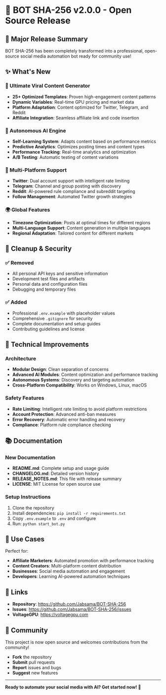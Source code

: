 # 🚀 BOT SHA-256 v2.0.0 - Open Source Release

## 🎉 Major Release Summary

BOT SHA-256 has been completely transformed into a professional, open-source social media automation bot ready for community use!

## ✨ What's New

### 🤖 Ultimate Viral Content Generator
- **25+ Optimized Templates**: Proven high-engagement content patterns
- **Dynamic Variables**: Real-time GPU pricing and market data
- **Platform Adaptation**: Content optimized for Twitter, Telegram, and Reddit
- **Affiliate Integration**: Seamless affiliate link and code insertion

### 🧠 Autonomous AI Engine
- **Self-Learning System**: Adapts content based on performance metrics
- **Predictive Analytics**: Optimizes posting times and content types
- **Performance Tracking**: Real-time analytics and optimization
- **A/B Testing**: Automatic testing of content variations

### 📱 Multi-Platform Support
- **Twitter**: Dual account support with intelligent rate limiting
- **Telegram**: Channel and group posting with discovery
- **Reddit**: AI-powered rule compliance and subreddit targeting
- **Follow Management**: Automated Twitter growth strategies

### 🌍 Global Features
- **Timezone Optimization**: Posts at optimal times for different regions
- **Multi-Language Support**: Content generation in multiple languages
- **Regional Adaptation**: Tailored content for different markets

## 🧹 Cleanup & Security

### ✅ Removed
- All personal API keys and sensitive information
- Development test files and artifacts
- Personal data and configuration files
- Debugging and temporary files

### ✅ Added
- Professional `.env.example` with placeholder values
- Comprehensive `.gitignore` for security
- Complete documentation and setup guides
- Contributing guidelines and license

## 🔧 Technical Improvements

### Architecture
- **Modular Design**: Clean separation of concerns
- **Advanced AI Modules**: Content optimization and performance tracking
- **Autonomous Systems**: Discovery and targeting automation
- **Cross-Platform Compatibility**: Works on Windows, Linux, macOS

### Safety Features
- **Rate Limiting**: Intelligent rate limiting to avoid platform restrictions
- **Account Protection**: Advanced anti-ban measures
- **Error Recovery**: Automatic error handling and recovery
- **Compliance**: Platform rule compliance checking

## 📚 Documentation

### New Documentation
- **README.md**: Complete setup and usage guide
- **CHANGELOG.md**: Detailed version history
- **RELEASE_NOTES.md**: This file with release summary
- **LICENSE**: MIT License for open source use

### Setup Instructions
1. Clone the repository
2. Install dependencies: `pip install -r requirements.txt`
3. Copy `.env.example` to `.env` and configure
4. Run: `python start_bot.py`

## 🎯 Use Cases

Perfect for:
- **Affiliate Marketers**: Automated promotion with performance tracking
- **Content Creators**: Multi-platform content distribution
- **Businesses**: Social media automation and engagement
- **Developers**: Learning AI-powered automation techniques

## 🔗 Links

- **Repository**: https://github.com/Jabsama/BOT-SHA-256
- **Issues**: https://github.com/Jabsama/BOT-SHA-256/issues
- **VoltageGPU**: https://voltagegpu.com

## 🤝 Community

This project is now open source and welcomes contributions from the community!

- **Fork** the repository
- **Submit** pull requests
- **Report** issues and bugs
- **Suggest** new features

---

**Ready to automate your social media with AI? Get started now!** 🚀
